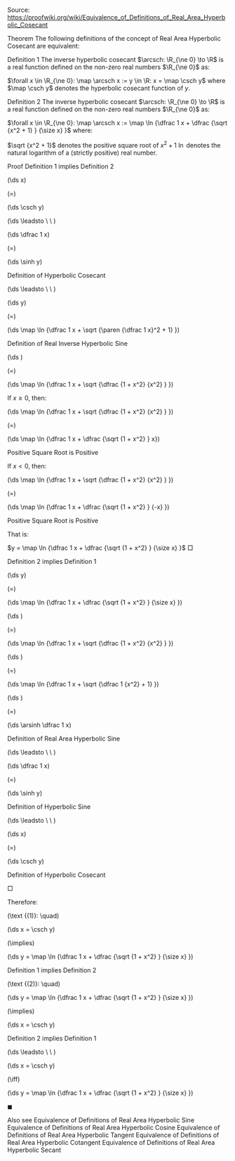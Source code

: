 # 

Source: https://proofwiki.org/wiki/Equivalence_of_Definitions_of_Real_Area_Hyperbolic_Cosecant



Theorem
The following definitions of the concept of Real Area Hyperbolic Cosecant are equivalent:

Definition 1
The inverse hyperbolic cosecant $\arcsch: \R_{\ne 0} \to \R$ is a real function defined on the non-zero real numbers $\R_{\ne 0}$ as:

$\forall x \in \R_{\ne 0}: \map \arcsch x := y \in \R: x = \map \csch y$
where $\map \csch y$ denotes the hyperbolic cosecant function of $y$.

Definition 2
The inverse hyperbolic cosecant $\arcsch: \R_{\ne 0} \to \R$ is a real function defined on the non-zero real numbers $\R_{\ne 0}$ as:

$\forall x \in \R_{\ne 0}: \map \arcsch x := \map \ln {\dfrac 1 x + \dfrac {\sqrt {x^2 + 1} } {\size x} }$
where:

$\sqrt {x^2 + 1}$ denotes the positive square root of $x^2 + 1$
$\ln$ denotes the natural logarithm of a (strictly positive) real number.


Proof
Definition 1 implies Definition 2













\(\ds x\)

\(=\)







\(\ds \csch y\)














\(\ds \leadsto \ \ \)





\(\ds \dfrac 1 x\)

\(=\)







\(\ds \sinh y\)





Definition of Hyperbolic Cosecant








\(\ds \leadsto \ \ \)





\(\ds y\)

\(=\)







\(\ds \map \ln {\dfrac 1 x + \sqrt {\paren {\dfrac 1 x}^2 + 1} }\)





Definition of Real Inverse Hyperbolic Sine














\(\ds \)

\(=\)







\(\ds \map \ln {\dfrac 1 x + \sqrt {\dfrac {1 + x^2} {x^2} } }\)










If $x \ge 0$, then:














\(\ds \map \ln {\dfrac 1 x + \sqrt {\dfrac {1 + x^2} {x^2} } }\)

\(=\)







\(\ds \map \ln {\dfrac 1 x + \dfrac {\sqrt {1 + x^2} } x}\)





Positive Square Root is Positive




If $x < 0$, then:














\(\ds \map \ln {\dfrac 1 x + \sqrt {\dfrac {1 + x^2} {x^2} } }\)

\(=\)







\(\ds \map \ln {\dfrac 1 x + \dfrac {\sqrt {1 + x^2} } {-x} }\)





Positive Square Root is Positive



That is:

$y = \map \ln {\dfrac 1 x + \dfrac {\sqrt {1 + x^2} } {\size x} }$
$\Box$


Definition 2 implies Definition 1













\(\ds y\)

\(=\)







\(\ds \map \ln {\dfrac 1 x + \dfrac {\sqrt {1 + x^2} } {\size x} }\)




















\(\ds \)

\(=\)







\(\ds \map \ln {\dfrac 1 x + \sqrt {\dfrac {1 + x^2} {x^2} } }\)




















\(\ds \)

\(=\)







\(\ds \map \ln {\dfrac 1 x + \sqrt {\dfrac 1 {x^2} + 1} }\)




















\(\ds \)

\(=\)







\(\ds \arsinh \dfrac 1 x\)





Definition of Real Area Hyperbolic Sine








\(\ds \leadsto \ \ \)





\(\ds \dfrac 1 x\)

\(=\)







\(\ds \sinh y\)





Definition of Hyperbolic Sine








\(\ds \leadsto \ \ \)





\(\ds x\)

\(=\)







\(\ds \csch y\)





Definition of Hyperbolic Cosecant



$\Box$

Therefore:




\(\text {(1)}: \quad\)









\(\ds x = \csch y\)

\(\implies\)







\(\ds y = \map \ln {\dfrac 1 x + \dfrac {\sqrt {1 + x^2} } {\size x} }\)





Definition 1 implies Definition 2




\(\text {(2)}: \quad\)









\(\ds y = \map \ln {\dfrac 1 x + \dfrac {\sqrt {1 + x^2} } {\size x} }\)

\(\implies\)







\(\ds x = \csch y\)





Definition 2 implies Definition 1








\(\ds \leadsto \ \ \)





\(\ds x = \csch y\)

\(\iff\)







\(\ds y = \map \ln {\dfrac 1 x + \dfrac {\sqrt {1 + x^2} } {\size x} }\)









$\blacksquare$


Also see
Equivalence of Definitions of Real Area Hyperbolic Sine
Equivalence of Definitions of Real Area Hyperbolic Cosine
Equivalence of Definitions of Real Area Hyperbolic Tangent
Equivalence of Definitions of Real Area Hyperbolic Cotangent
Equivalence of Definitions of Real Area Hyperbolic Secant




